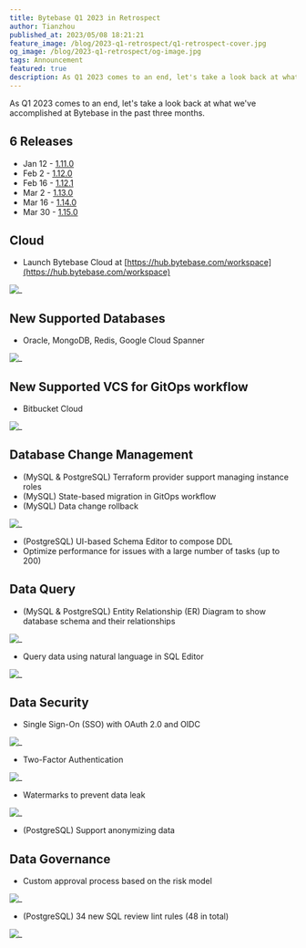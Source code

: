 ```yaml
---
title: Bytebase Q1 2023 in Retrospect
author: Tianzhou
published_at: 2023/05/08 18:21:21
feature_image: /blog/2023-q1-retrospect/q1-retrospect-cover.jpg
og_image: /blog/2023-q1-retrospect/og-image.jpg
tags: Announcement
featured: true
description: As Q1 2023 comes to an end, let's take a look back at what we've accomplished at Bytebase in the past three months.
---
```


As Q1 2023 comes to an end, let's take a look back at what we've accomplished at Bytebase in the past three months.

## 6 Releases

- Jan 12 - [1.11.0](/changelog/bytebase-1-11-0)
- Feb 2 - [1.12.0](/changelog/bytebase-1-12-0)
- Feb 16 - [1.12.1](/changelog/bytebase-1-12-1)
- Mar 2 - [1.13.0](/changelog/bytebase-1-13-0)
- Mar 16 - [1.14.0](/changelog/bytebase-1-14-0)
- Mar 30 - [1.15.0](/changelog/bytebase-1-15-0)

## Cloud

- Launch Bytebase Cloud at [https://hub.bytebase.com/workspace](https://hub.bytebase.com/workspace)

![_](/blog/2023-q1-retrospect/bytebase-cloud.webp)

## New Supported Databases

- Oracle, MongoDB, Redis, Google Cloud Spanner

![_](/blog/2023-q1-retrospect/databases.webp)

## New Supported VCS for GitOps workflow

- Bitbucket Cloud

![_](/blog/2023-q1-retrospect/bitbucket.webp)

## Database Change Management

- (MySQL & PostgreSQL) Terraform provider support managing instance roles
- (MySQL) State-based migration in GitOps workflow
- (MySQL) Data change rollback

![_](/blog/2023-q1-retrospect/sql-rollback.webp)

- (PostgreSQL) UI-based Schema Editor to compose DDL
- Optimize performance for issues with a large number of tasks (up to 200)

## Data Query

- (MySQL & PostgreSQL) Entity Relationship (ER) Diagram to show database schema and their relationships

![_](/blog/2023-q1-retrospect/er-diagram.webp)

- Query data using natural language in SQL Editor

![_](/blog/2023-q1-retrospect/sqlchat.webp)

## Data Security

- Single Sign-On (SSO) with OAuth 2.0 and OIDC

![_](/blog/2023-q1-retrospect/sso.webp)

- Two-Factor Authentication

![_](/blog/2023-q1-retrospect/2fa.webp)

- Watermarks to prevent data leak

![_](/blog/2023-q1-retrospect/watermark.webp)

- (PostgreSQL) Support anonymizing data

## Data Governance

- Custom approval process based on the risk model

![_](/blog/2023-q1-retrospect/custom-approval.webp)

- (PostgreSQL) 34 new SQL review lint rules (48 in total)

![_](/blog/2023-q1-retrospect/pg-sql-review.webp)
